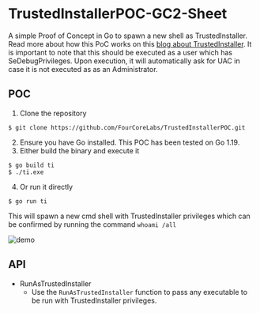 # TrustedInstallerPOC-GC2-Sheet

A simple Proof of Concept in Go to spawn a new shell as TrustedInstaller. Read more about how this PoC works on this [blog about TrustedInstaller](https://fourcore.io/blogs/no-more-access-denied-i-am-trustedinstaller). It is important to note that this should be executed as a user which has SeDebugPrivileges. Upon execution, it will automatically ask for UAC in case it is not executed as as an Administrator.

## POC

1. Clone the repository

```
$ git clone https://github.com/FourCoreLabs/TrustedInstallerPOC.git
```

2. Ensure you have Go installed. This POC has been tested on Go 1.19.
3. Either build the binary and execute it

```
$ go build ti
$ ./ti.exe
```

4. Or run it directly

```
$ go run ti
```


This will spawn a new cmd shell with TrustedInstaller privileges which can be confirmed by running the command `whoami /all`

![demo](https://user-images.githubusercontent.com/26490648/219342533-79d0cf34-0bf2-4f63-b805-34fca5aff012.gif)

## API

- RunAsTrustedInstaller
  - Use the `RunAsTrustedInstaller` function to pass any executable to be run with TrustedInstaller privileges.
